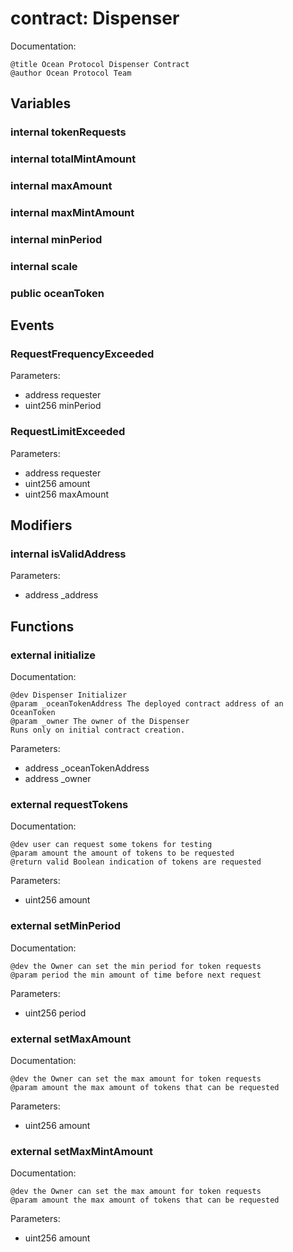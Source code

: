 
# contract: Dispenser

Documentation:
```
@title Ocean Protocol Dispenser Contract
@author Ocean Protocol Team
```

## Variables

### internal tokenRequests

### internal totalMintAmount

### internal maxAmount

### internal maxMintAmount

### internal minPeriod

### internal scale

### public oceanToken

## Events

###  RequestFrequencyExceeded
Parameters:
* address requester
* uint256 minPeriod

###  RequestLimitExceeded
Parameters:
* address requester
* uint256 amount
* uint256 maxAmount

## Modifiers

### internal isValidAddress
Parameters:
* address _address

## Functions

### external initialize

Documentation:

```
@dev Dispenser Initializer
@param _oceanTokenAddress The deployed contract address of an OceanToken
@param _owner The owner of the Dispenser
Runs only on initial contract creation.
```
Parameters:
* address _oceanTokenAddress
* address _owner

### external requestTokens

Documentation:

```
@dev user can request some tokens for testing
@param amount the amount of tokens to be requested
@return valid Boolean indication of tokens are requested
```
Parameters:
* uint256 amount

### external setMinPeriod

Documentation:

```
@dev the Owner can set the min period for token requests
@param period the min amount of time before next request
```
Parameters:
* uint256 period

### external setMaxAmount

Documentation:

```
@dev the Owner can set the max amount for token requests
@param amount the max amount of tokens that can be requested
```
Parameters:
* uint256 amount

### external setMaxMintAmount

Documentation:

```
@dev the Owner can set the max amount for token requests
@param amount the max amount of tokens that can be requested
```
Parameters:
* uint256 amount
